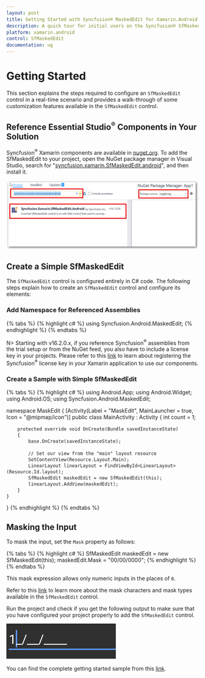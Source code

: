 ```yaml
---
layout: post
title: Getting Started with Syncfusion® MaskedEdit for Xamarin.Android
description: A quick tour for initial users on the Syncfusion® SfMaskedEdit control and customization features available in the Xamarin.Android platform.
platform: xamarin.android
control: SfMaskedEdit
documentation: ug
---
```



# Getting Started
This section explains the steps required to configure an `SfMaskedEdit` control in a real-time scenario and provides a walk-through of some customization features available in the `SfMaskedEdit` control.

## Reference Essential Studio<sup>®</sup> Components in Your Solution

Syncfusion<sup>®</sup> Xamarin components are available in [nuget.org](https://www.nuget.org/). To add the SfMaskedEdit to your project, open the NuGet package manager in Visual Studio, search for "[syncfusion.xamarin.SfMaskedEdit.android](https://www.nuget.org/packages/Syncfusion.Xamarin.SfMaskedEdit.Android)", and then install it.

![Xamarin.Android MaskedEdit NuGet](SfMaskedEditImages/nuget.png)

## Create a Simple SfMaskedEdit

The `SfMaskedEdit` control is configured entirely in C# code. The following steps explain how to create an `SfMaskedEdit` control and configure its elements:

### Add Namespace for Referenced Assemblies

{% tabs %}
{% highlight c# %}
using Syncfusion.Android.MaskedEdit;
{% endhighlight %}
{% endtabs %}
  
N> Starting with v16.2.0.x, if you reference Syncfusion<sup>®</sup> assemblies from the trial setup or from the NuGet feed, you also have to include a license key in your projects. Please refer to this [link](https://help.syncfusion.com/common/essential-studio/licensing/license-key) to learn about registering the Syncfusion<sup>®</sup> license key in your Xamarin application to use our components.
 
### Create a Sample with Simple SfMaskedEdit

{% tabs %}
{% highlight c# %}
using Android.App;
using Android.Widget;
using Android.OS;
using Syncfusion.Android.MaskedEdit;

namespace MaskEdit
{
    [Activity(Label = "MaskEdit", MainLauncher = true, Icon = "@mipmap/icon")]
    public class MainActivity : Activity
    {
        int count = 1;

        protected override void OnCreate(Bundle savedInstanceState)
        {
            base.OnCreate(savedInstanceState);

            // Set our view from the "main" layout resource
            SetContentView(Resource.Layout.Main);
            LinearLayout linearLayout = FindViewById<LinearLayout>(Resource.Id.layout);
            SfMaskedEdit maskedEdit = new SfMaskedEdit(this);
            linearLayout.AddView(maskedEdit);
        }
    }
}
{% endhighlight %}
{% endtabs %}

## Masking the Input

To mask the input, set the `Mask` property as follows:

{% tabs %}
{% highlight c# %}
SfMaskedEdit maskedEdit = new SfMaskedEdit(this);
maskedEdit.Mask = "00/00/0000";
{% endhighlight %}
{% endtabs %}

This mask expression allows only numeric inputs in the places of `0`.

Refer to this [link](MaskType) to learn more about the mask characters and mask types available in the `SfMaskedEdit` control.

Run the project and check if you get the following output to make sure that you have configured your project properly to add the `SfMaskedEdit` control.

![Xamarin.Android MaskedEdit](SfMaskedEditImages/GettingStarted.png)

You can find the complete getting started sample from this [link](http://files2.syncfusion.com/Xamarin.Android/Samples/MaskedEdit_GettingStarted.zip).
